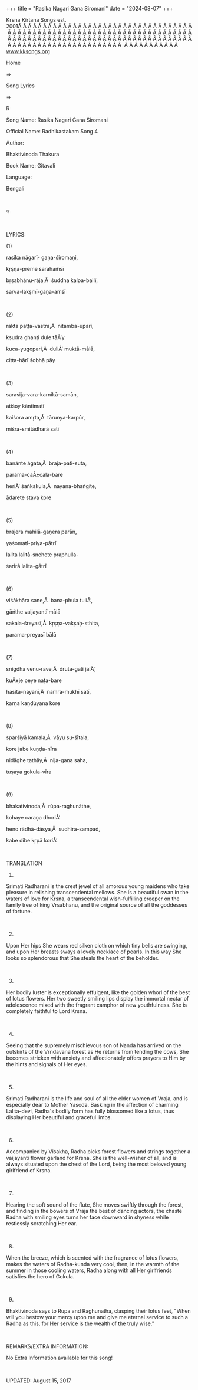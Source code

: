 +++ 
title = "Rasika Nagari Gana Siromani"
date = "2024-08-07"
+++

Krsna Kirtana Songs est. 2001Â Â Â Â Â Â Â Â Â Â Â Â Â Â Â Â Â Â Â Â Â Â Â Â Â Â Â Â Â Â Â Â Â Â Â Â Â Â Â Â Â Â Â Â Â Â Â Â Â Â Â Â Â Â Â Â Â Â Â Â Â Â Â Â Â Â Â Â Â Â Â Â Â Â Â Â Â Â Â Â Â Â Â Â Â Â Â Â Â Â Â Â Â Â Â Â Â Â Â Â Â Â Â Â Â Â Â Â Â Â Â Â Â Â Â Â Â Â Â Â Â Â Â Â Â Â Â Â Â Â Â Â  Â Â Â Â Â Â Â Â Â Â Â  
www.kksongs.org








Home
 
⇒
 
Song Lyrics
 
⇒
 
R


Song
Name: Rasika Nagari Gana Siromani


Official
Name: Radhikastakam Song 4


Author:

Bhaktivinoda
Thakura


Book
Name: 
Gitavali


Language:

Bengali


 








অ








 


LYRICS:


(1)


rasika
nāgarī- gaṇa-śiromaṇi,


kṛṣṇa-preme
sarahaḿsī


bṛṣabhānu-rāja,Â 
śuddha kalpa-ballī,


sarva-lakṣmī-gaṇa-aḿśī


 


(2)


rakta
paṭṭa-vastra,Â  nitamba-upari,


kṣudra
ghanṭi dule tāÂ’y


kuca-yugopari,Â 
duliÂ’ muktā-mālā,


citta-hārī
śobhā pāy


 


(3)


sarasija-vara-karnikā-samān,


atiśoy
kāntimatī


kaiśora
amṛta,Â  tārunya-karpūr,


miśra-smitādharā
satī


 


(4)


banānte
āgata,Â  braja-pati-suta,


parama-caÃ±cala-bare


heriÂ’
śańkākula,Â  nayana-bhańgite,


ādarete
stava kore


 


(5)


brajera
mahilā-gaṇera parān,


yaśomatī-priya-pātrī


lalita
lalitā-snehete praphulla-


śarīrā
lalita-gātrī


 


(6)


viśākhāra
sane,Â  bana-phula tuliÂ’,


gāńthe
vaijayantī mālā


sakala-śreyasī,Â 
kṛṣṇa-vakṣaḥ-sthita,


parama-preyasī
bālā


 


(7)


snigdha
venu-rave,Â  druta-gati jāiÂ’,


kuÃ±je
peye naṭa-bare


hasita-nayanī,Â 
namra-mukhī satī,


karṇa
kaṇḍūyana kore


 


(8)


sparśiyā
kamala,Â  vāyu su-śītala,


kore
jabe kuṇḍa-nīra


nidāghe
tathāy,Â  nija-gaṇa saha,


tuṣaya
gokula-vīra


 


(9)


bhakativinoda,Â 
rūpa-raghunāthe,


kohaye
caraṇa dhoriÂ’


heno
rādhā-dāsya,Â  sudhīra-sampad,


kabe
dibe kṛpā koriÂ’


 


TRANSLATION


1)
Srimati Radharani is the crest jewel of all amorous young maidens who take
pleasure in relishing transcendental mellows. She is a beautiful swan in the
waters of love for Krsna, a transcendental wish-fulfilling creeper on the
family tree of king Vrsabhanu, and the original source of all the goddesses of
fortune.


 


2)
Upon Her hips She wears red silken cloth on which tiny bells are swinging, and
upon Her breasts sways a lovely necklace of pearls. In this way She looks so
splendorous that She steals the heart of the beholder.


 


3)
Her bodily luster is exceptionally effulgent, like the golden whorl of the best
of lotus flowers. Her two sweetly smiling lips display the immortal nectar of
adolescence mixed with the fragrant camphor of new youthfulness. She is
completely faithful to Lord Krsna.


 


4)
Seeing that the supremely mischievous son of Nanda has arrived on the outskirts
of the Vrndavana forest as He returns from tending the cows, She becomes
stricken with anxiety and affectionately offers prayers to Him by the hints and
signals of Her eyes.


 


5)
Srimati Radharani is the life and soul of all the elder women of Vraja, and is
especially dear to Mother Yasoda. Basking in the affection of charming
Lalita-devi, Radha's bodily form has fully blossomed like a lotus, thus
displaying Her beautiful and graceful limbs.


 


6)
Accompanied by Visakha, Radha picks forest flowers and strings together a
vaijayanti flower garland for Krsna. She is the well-wisher of all, and is
always situated upon the chest of the Lord, being the most beloved young
girlfriend of Krsna.


 


7)
Hearing the soft sound of the flute, She moves swiftly through the forest, and
finding in the bowers of Vraja the best of dancing actors, the chaste Radha
with smiling eyes turns her face downward in shyness while restlessly
scratching Her ear.


 


8)
When the breeze, which is scented with the fragrance of lotus flowers, makes
the waters of Radha-kunda very cool, then, in the warmth of the summer in those
cooling waters, Radha along with all Her girlfriends satisfies the hero of
Gokula.


 


9)
Bhaktivinoda says to Rupa and Raghunatha, clasping their lotus feet, "When
will you bestow your mercy upon me and give me eternal service to such a Radha
as this, for Her service is the wealth of the truly wise."


 


REMARKS/EXTRA
INFORMATION:


No
Extra Information available for this song!


 


UPDATED:
 August 15, 2017